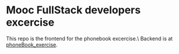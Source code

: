 # Mooc FullStack developers excercise

This repo is the frontend for the phonebook excercise.\ Backend is at [phoneBook_exercise](https://github.com/codenoobnoob/phoneBook_exercise).
